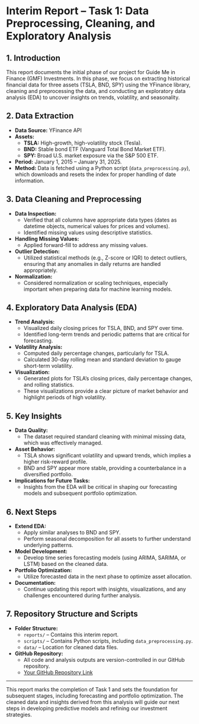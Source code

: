 # Interim Report – Task 1: Data Preprocessing, Cleaning, and Exploratory Analysis

## 1. Introduction
This report documents the initial phase of our project for Guide Me in Finance (GMF) Investments. In this phase, we focus on extracting historical financial data for three assets (TSLA, BND, SPY) using the YFinance library, cleaning and preprocessing the data, and conducting an exploratory data analysis (EDA) to uncover insights on trends, volatility, and seasonality.

## 2. Data Extraction
- **Data Source:** YFinance API  
- **Assets:**
  - **TSLA:** High-growth, high-volatility stock (Tesla).
  - **BND:** Stable bond ETF (Vanguard Total Bond Market ETF).
  - **SPY:** Broad U.S. market exposure via the S&P 500 ETF.
- **Period:** January 1, 2015 – January 31, 2025.
- **Method:** Data is fetched using a Python script (`data_preprocessing.py`), which downloads and resets the index for proper handling of date information.

## 3. Data Cleaning and Preprocessing
- **Data Inspection:**  
  - Verified that all columns have appropriate data types (dates as datetime objects, numerical values for prices and volumes).
  - Identified missing values using descriptive statistics.
- **Handling Missing Values:**  
  - Applied forward-fill to address any missing values.
- **Outlier Detection:**  
  - Utilized statistical methods (e.g., Z-score or IQR) to detect outliers, ensuring that any anomalies in daily returns are handled appropriately.
- **Normalization:**  
  - Considered normalization or scaling techniques, especially important when preparing data for machine learning models.

## 4. Exploratory Data Analysis (EDA)
- **Trend Analysis:**  
  - Visualized daily closing prices for TSLA, BND, and SPY over time.
  - Identified long-term trends and periodic patterns that are critical for forecasting.
- **Volatility Analysis:**  
  - Computed daily percentage changes, particularly for TSLA.
  - Calculated 30-day rolling mean and standard deviation to gauge short-term volatility.
- **Visualization:**  
  - Generated plots for TSLA’s closing prices, daily percentage changes, and rolling statistics.
  - These visualizations provide a clear picture of market behavior and highlight periods of high volatility.

## 5. Key Insights
- **Data Quality:**  
  - The dataset required standard cleaning with minimal missing data, which was effectively managed.
- **Asset Behavior:**  
  - TSLA shows significant volatility and upward trends, which implies a higher risk-reward profile.
  - BND and SPY appear more stable, providing a counterbalance in a diversified portfolio.
- **Implications for Future Tasks:**  
  - Insights from the EDA will be critical in shaping our forecasting models and subsequent portfolio optimization.

## 6. Next Steps
- **Extend EDA:**  
  - Apply similar analyses to BND and SPY.
  - Perform seasonal decomposition for all assets to further understand underlying patterns.
- **Model Development:**  
  - Develop time series forecasting models (using ARIMA, SARIMA, or LSTM) based on the cleaned data.
- **Portfolio Optimization:**  
  - Utilize forecasted data in the next phase to optimize asset allocation.
- **Documentation:**  
  - Continue updating this report with insights, visualizations, and any challenges encountered during further analysis.

## 7. Repository Structure and Scripts
- **Folder Structure:**  
  - `reports/` – Contains this interim report.
  - `scripts/` – Contains Python scripts, including `data_preprocessing.py`.
  - `data/` – Location for cleaned data files.
- **GitHub Repository:**  
  - All code and analysis outputs are version-controlled in our GitHub repository.  
  - [Your GitHub Repository Link](https://github.com/mulsewm/wk-11) 

---

This report marks the completion of Task 1 and sets the foundation for subsequent stages, including forecasting and portfolio optimization. The cleaned data and insights derived from this analysis will guide our next steps in developing predictive models and refining our investment strategies.
